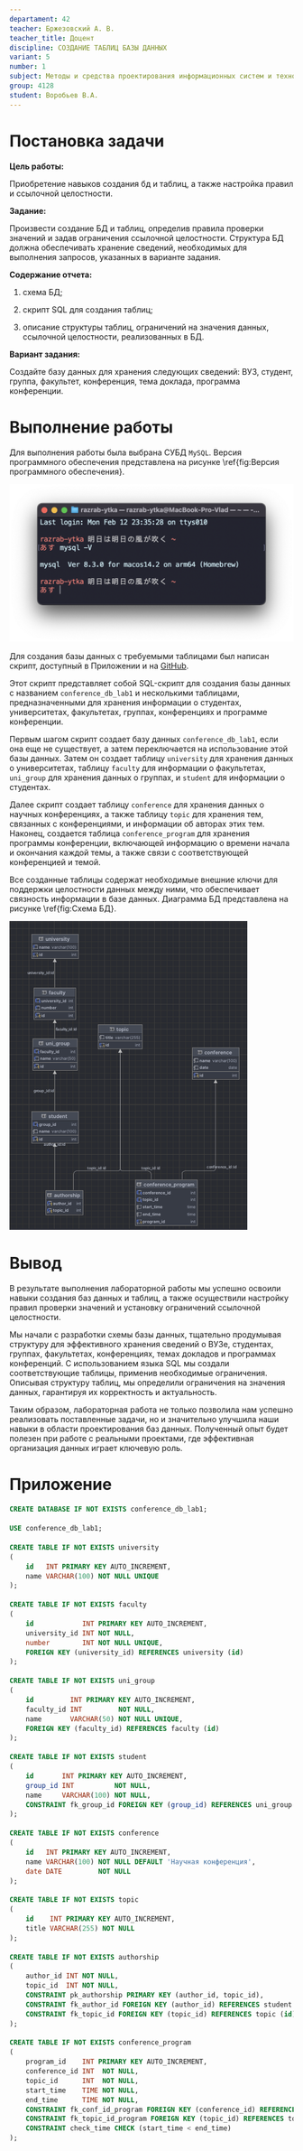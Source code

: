 ```yaml
---
departament: 42
teacher: Бржезовский А. В.
teacher_title: Доцент
discipline: СОЗДАНИЕ ТАБЛИЦ БАЗЫ ДАННЫХ
variant: 5
number: 1
subject: Методы и средства проектирования информационных систем и технологий
group: 4128
student: Воробьев В.A.
---
```


# Постановка задачи

**Цель работы:** 

Приобретение навыков создания бд и таблиц, а также настройка правил и ссылочной целостности.

**Задание:** 

Произвести создание БД и таблиц, определив правила проверки значений и задав ограничения ссылочной целостности. Структура БД должна обеспечивать хранение сведений, необходимых для выполнения запросов, указанных в варианте задания.

**Содержание отчета:**

1. схема БД;

2. скрипт SQL для создания таблиц;

3. описание структуры таблиц, ограничений на значения данных, ссылочной целостности, реализованных в БД.

**Вариант задания:**

Создайте базу данных для хранения следующих сведений: ВУЗ, студент, группа, факультет, конференция, тема доклада, программа конференции.

# Выполнение работы

Для выполнения работы была выбрана СУБД `MySQL`. Версия программного обеспечения представлена на рисунке \ref{fig:Версия программного обеспечения}.

![Версия программного обеспечения](report_images/image-1.png)

Для создания базы данных с требуемыми таблицами был написан скрипт, доступный в Приложении и на [GitHub](https://github.com/vladcto/suai-labs/blob/bfad7c907f880feb8549dbc8078c4e9cfa2ced0d/6_semester/%D0%9C%D0%A1%D0%9F%D0%98%D0%A1%D0%A2/1/init.sql).

Этот скрипт представляет собой SQL-скрипт для создания базы данных с названием `conference_db_lab1` и несколькими таблицами, предназначенными для хранения информации о студентах, университетах, факультетах, группах, конференциях и программе конференции.

Первым шагом скрипт создает базу данных `conference_db_lab1`, если она еще не существует, а затем переключается на использование этой базы данных. Затем он создает таблицу `university` для хранения данных о университетах, таблицу `faculty` для информации о факультетах, `uni_group` для хранения данных о группах, и `student` для информации о студентах.

Далее скрипт создает таблицу `conference` для хранения данных о научных конференциях, а также таблицу `topic` для хранения тем, связанных с конференциями, и информации об авторах этих тем. Наконец, создается таблица `conference_program` для хранения программы конференции, включающей информацию о времени начала и окончания каждой темы, а также связи с соответствующей конференцией и темой.

Все созданные таблицы содержат необходимые внешние ключи для поддержки целостности данных между ними, что обеспечивает связность информации в базе данных. Диаграмма БД представлена на рисунке \ref{fig:Схема БД}.

![Схема БД](report_images/image.png)

# Вывод

В результате выполнения лабораторной работы мы успешно освоили навыки создания баз данных и таблиц, а также осуществили настройку правил проверки значений и установку ограничений ссылочной целостности.

Мы начали с разработки схемы базы данных, тщательно продумывая структуру для эффективного хранения сведений о ВУЗе, студентах, группах, факультетах, конференциях, темах докладов и программах конференций. С использованием языка SQL мы создали соответствующие таблицы, применив необходимые ограничения. Описывая структуру таблиц, мы определили ограничения на значения данных, гарантируя их корректность и актуальность.

Таким образом, лабораторная работа не только позволила нам успешно реализовать поставленные задачи, но и значительно улучшила наши навыки в области проектирования баз данных. Полученный опыт будет полезен при работе с реальными проектами, где эффективная организация данных играет ключевую роль.

# Приложение <suaidoc-center>

```SQL
CREATE DATABASE IF NOT EXISTS conference_db_lab1;

USE conference_db_lab1;

CREATE TABLE IF NOT EXISTS university
(
    id   INT PRIMARY KEY AUTO_INCREMENT,
    name VARCHAR(100) NOT NULL UNIQUE
);

CREATE TABLE IF NOT EXISTS faculty
(
    id            INT PRIMARY KEY AUTO_INCREMENT,
    university_id INT NOT NULL,
    number        INT NOT NULL UNIQUE,
    FOREIGN KEY (university_id) REFERENCES university (id)
);

CREATE TABLE IF NOT EXISTS uni_group
(
    id         INT PRIMARY KEY AUTO_INCREMENT,
    faculty_id INT         NOT NULL,
    name       VARCHAR(50) NOT NULL UNIQUE,
    FOREIGN KEY (faculty_id) REFERENCES faculty (id)
);

CREATE TABLE IF NOT EXISTS student
(
    id       INT PRIMARY KEY AUTO_INCREMENT,
    group_id INT          NOT NULL,
    name     VARCHAR(100) NOT NULL,
    CONSTRAINT fk_group_id FOREIGN KEY (group_id) REFERENCES uni_group (id)
);

CREATE TABLE IF NOT EXISTS conference
(
    id   INT PRIMARY KEY AUTO_INCREMENT,
    name VARCHAR(100) NOT NULL DEFAULT 'Научная конференция',
    date DATE         NOT NULL
);

CREATE TABLE IF NOT EXISTS topic
(
    id    INT PRIMARY KEY AUTO_INCREMENT,
    title VARCHAR(255) NOT NULL
);

CREATE TABLE IF NOT EXISTS authorship
(
    author_id INT NOT NULL,
    topic_id  INT NOT NULL,
    CONSTRAINT pk_authorship PRIMARY KEY (author_id, topic_id),
    CONSTRAINT fk_author_id FOREIGN KEY (author_id) REFERENCES student (id) ON DELETE CASCADE,
    CONSTRAINT fk_topic_id FOREIGN KEY (topic_id) REFERENCES topic (id)
);

CREATE TABLE IF NOT EXISTS conference_program
(
    program_id    INT PRIMARY KEY AUTO_INCREMENT,
    conference_id INT  NOT NULL,
    topic_id      INT  NOT NULL,
    start_time    TIME NOT NULL,
    end_time      TIME NOT NULL,
    CONSTRAINT fk_conf_id_program FOREIGN KEY (conference_id) REFERENCES conference (id),
    CONSTRAINT fk_topic_id_program FOREIGN KEY (topic_id) REFERENCES topic (id),
    CONSTRAINT check_time CHECK (start_time < end_time)
);
```
